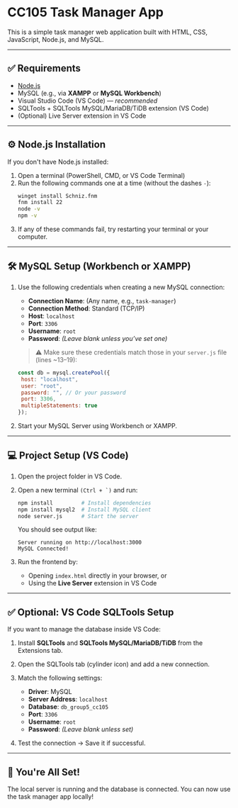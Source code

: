 
# CC105 Task Manager App

This is a simple task manager web application built with HTML, CSS, JavaScript, Node.js, and MySQL.

---

## ✅ Requirements

- [Node.js](https://nodejs.org/en/download)
- MySQL (e.g., via **XAMPP** or **MySQL Workbench**)
- Visual Studio Code (VS Code) — *recommended*
- SQLTools + SQLTools MySQL/MariaDB/TiDB extension (VS Code)
- (Optional) Live Server extension in VS Code

---

## ⚙️ Node.js Installation

If you don't have Node.js installed:

1. Open a terminal (PowerShell, CMD, or VS Code Terminal)
2. Run the following commands one at a time (without the dashes `-`):
   ```bash
   winget install Schniz.fnm
   fnm install 22
   node -v
   npm -v
   ```
3. If any of these commands fail, try restarting your terminal or your computer.

---

## 🛠️ MySQL Setup (Workbench or XAMPP)

1. Use the following credentials when creating a new MySQL connection:
   - **Connection Name**: (Any name, e.g., `task-manager`)
   - **Connection Method**: Standard (TCP/IP)
   - **Host**: `localhost`
   - **Port**: `3306`
   - **Username**: `root`
   - **Password**: *(Leave blank unless you’ve set one)*

   > ⚠️ Make sure these credentials match those in your `server.js` file (lines ~13–19):
   ```js
   const db = mysql.createPool({
   	host: "localhost",
   	user: "root",
   	password: "", // Or your password
   	port: 3306,
   	multipleStatements: true
   });
   ```

2. Start your MySQL Server using Workbench or XAMPP.

---

## 💻 Project Setup (VS Code)

1. Open the project folder in VS Code.

2. Open a new terminal ``(Ctrl + `)`` and run:

   ```bash
   npm install         # Install dependencies
   npm install mysql2  # Install MySQL client
   node server.js      # Start the server
   ```

   You should see output like:
   ```
   Server running on http://localhost:3000
   MySQL Connected!
   ```

3. Run the frontend by:
   - Opening `index.html` directly in your browser, or
   - Using the **Live Server** extension in VS Code

---

## ✅ Optional: VS Code SQLTools Setup

If you want to manage the database inside VS Code:

1. Install **SQLTools** and **SQLTools MySQL/MariaDB/TiDB** from the Extensions tab.
2. Open the SQLTools tab (cylinder icon) and add a new connection.
3. Match the following settings:
   - **Driver**: MySQL
   - **Server Address**: `localhost`
   - **Database**: `db_group5_cc105`
   - **Port**: `3306`
   - **Username**: `root`
   - **Password**: *(Leave blank unless set)*

4. Test the connection → Save it if successful.

---

## 🎉 You're All Set!

The local server is running and the database is connected. You can now use the task manager app locally!
